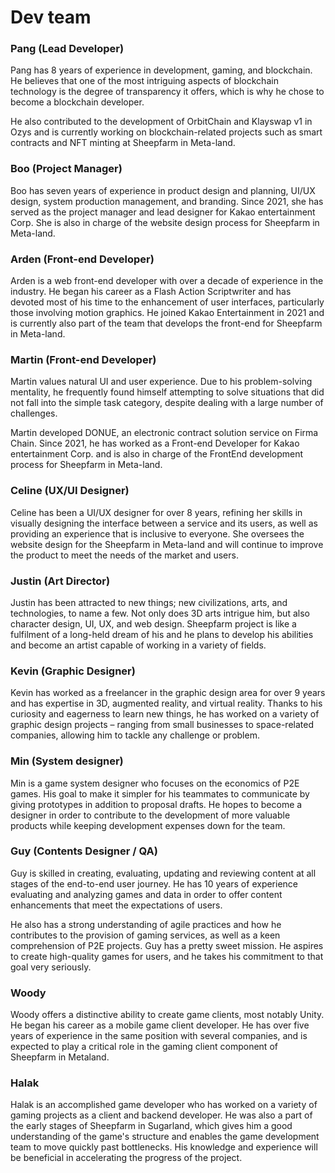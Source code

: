 # Dev team

### Pang (Lead Developer)

Pang has 8 years of experience in development, gaming, and blockchain. He believes that one of the most intriguing aspects of blockchain technology is the degree of transparency it offers, which is why he chose to become a blockchain developer.

He also contributed to the development of OrbitChain and Klayswap v1 in Ozys and is currently working on blockchain-related projects such as smart contracts and NFT minting at Sheepfarm in Meta-land.



### Boo (Project Manager)

Boo has seven years of experience in product design and planning, UI/UX design, system production management, and branding. Since 2021, she has served as the project manager and lead designer for Kakao entertainment Corp. She is also in charge of the website design process for Sheepfarm in Meta-land.



### Arden (Front-end Developer)&#x20;

Arden is a web front-end developer with over a decade of experience in the industry. He began his career as a Flash Action Scriptwriter and has devoted most of his time to the enhancement of user interfaces, particularly those involving motion graphics. He joined Kakao Entertainment in 2021 and is currently also part of the team that develops the front-end for Sheepfarm in Meta-land.



### Martin (Front-end Developer)

Martin values natural UI and user experience. Due to his problem-solving mentality, he frequently found himself attempting to solve situations that did not fall into the simple task category, despite dealing with a large number of challenges.

Martin developed DONUE, an electronic contract solution service on Firma Chain. Since 2021, he has worked as a Front-end Developer for Kakao entertainment Corp. and is also in charge of the FrontEnd development process for Sheepfarm in Meta-land.



### Celine (UX/UI Designer)

Celine has been a UI/UX designer for over 8 years, refining her skills in visually designing the interface between a service and its users, as well as providing an experience that is inclusive to everyone. She oversees the website design for the Sheepfarm in Meta-land and will continue to improve the product to meet the needs of the market and users.



### Justin (Art Director)

Justin has been attracted to new things; new civilizations, arts, and technologies, to name a few. Not only does 3D arts intrigue him, but also character design, UI, UX, and web design. Sheepfarm project is like a fulfilment of a long-held dream of his and he plans to develop his abilities and become an artist capable of working in a variety of fields.



### Kevin (Graphic Designer)

Kevin has worked as a freelancer in the graphic design area for over 9 years and has expertise in 3D, augmented reality, and virtual reality. Thanks to his curiosity and eagerness to learn new things, he has worked on a variety of graphic design projects – ranging from small businesses to space-related companies, allowing him to tackle any challenge or problem.



### Min (System designer)

Min is a game system designer who focuses on the economics of P2E games. His goal to make it simpler for his teammates to communicate by giving prototypes in addition to proposal drafts. He hopes to become a designer in order to contribute to the development of more valuable products while keeping development expenses down for the team.



### Guy (Contents Designer / QA)

Guy is skilled in creating, evaluating, updating and reviewing content at all stages of the end-to-end user journey. He has 10 years of experience evaluating and analyzing games and data in order to offer content enhancements that meet the expectations of users.&#x20;

He also has a strong understanding of agile practices and how he contributes to the provision of gaming services, as well as a keen comprehension of P2E projects. Guy has a pretty sweet mission. He aspires to create high-quality games for users, and he takes his commitment to that goal very seriously.



### Woody

Woody offers a distinctive ability to create game clients, most notably Unity. He began his career as a mobile game client developer. He has over five years of experience in the same position with several companies, and is expected to play a critical role in the gaming client component of Sheepfarm in Metaland.



### Halak

Halak is an accomplished game developer who has worked on a variety of gaming projects as a client and backend developer. He was also a part of the early stages of Sheepfarm in Sugarland, which gives him a good understanding of the game's structure and enables the game development team to move quickly past bottlenecks. His knowledge and experience will be beneficial in accelerating the progress of the project.

